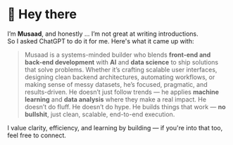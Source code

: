 # 👋 Hey there

I’m **Musaad**, and honestly ... I’m not great at writing introductions.  
So I asked ChatGPT to do it for me. Here's what it came up with:

> Musaad is a systems-minded builder who blends **front-end and back-end development** with **AI** and **data science** to ship solutions that solve problems. Whether it’s crafting scalable user interfaces, designing clean backend architectures, automating workflows, or making sense of messy datasets, he’s focused, pragmatic, and results-driven. He doesn’t just follow trends — he applies **machine learning** and **data analysis** where they make a real impact. He doesn’t do fluff. He doesn’t do hype. He builds things that work — **no bullshit**, just clean, scalable, end-to-end execution.

I value clarity, efficiency, and learning by building — if you're into that too, feel free to connect.


<!--
**MusaadTech/MusaadTech** is a ✨ _special_ ✨ repository because its `README.md` (this file) appears on your GitHub profile.

Here are some ideas to get you started:

- 🔭 I’m currently working on ...
- 🌱 I’m currently learning ...
- 👯 I’m looking to collaborate on ...
- 🤔 I’m looking for help with ...
- 💬 Ask me about ...
- 📫 How to reach me: ...
- 😄 Pronouns: ...
- ⚡ Fun fact: ...
-->
